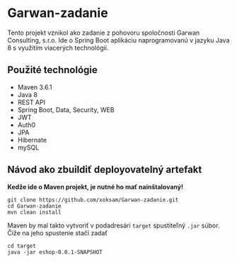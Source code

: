# Garwan-zadanie
Tento projekt vznikol ako zadanie z pohovoru spoločnosti Garwan Consulting, s.r.o.
Ide o Spring Boot aplikáciu naprogramovanú v jazyku Java 8 s využitím viacerých technológií. 

## Použité technológie

- Maven 3.6.1
- Java 8
- REST API
- Spring Boot, Data, Security, WEB
- JWT
- Auth0
- JPA
- Hibernate 
- mySQL

## Návod ako zbuildiť deployovatelný artefakt
**Kedže ide o Maven projekt, je nutné ho mať nainštalovaný!**

    git clone https://github.com/xoksam/Garwan-zadanie.git
    cd Garwan-zadanie
    mvn clean install
Maven by mal takto vytvoriť v podadresári `target` spustiteľný `.jar` súbor. Čiže na jeho spustenie stačí zadať

    cd target
    java -jar eshop-0.0.1-SNAPSHOT
